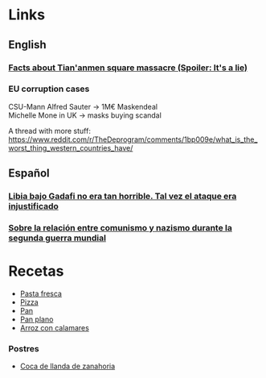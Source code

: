 # Links

## English

### [Facts about Tian'anmen square massacre (Spoiler: It's a lie)](https://twitter.com/yin_sura/status/1533117122636824576)

### EU corruption cases
CSU-Mann Alfred Sauter -> 1M€ Maskendeal  
Michelle Mone in UK -> masks buying scandal

A thread with more stuff:
https://www.reddit.com/r/TheDeprogram/comments/1bp009e/what_is_the_worst_thing_western_countries_have/

## Español

### [Libia bajo Gadafi no era tan horrible. Tal vez el ataque era injustificado](https://twitter.com/FierroFortis/status/1540018496729489410)

### [Sobre la relación entre comunismo y nazismo durante la segunda guerra mundial](https://twitter.com/Edisson_hilos/status/1671052628803854336)

# Recetas

* [Pasta fresca](recetas/pasta_fresca.md)
* [Pizza](recetas/pizza.md)
* [Pan](recetas/pan.md)
* [Pan plano](recetas/pan_plano.md)
* [Arroz con calamares](https://www.recetasdeescandalo.com/arroz-con-calamares-facil-y-muy-rico/)

### Postres

* [Coca de llanda de zanahoria](recetas/coca_llanda_zanahoria.md)
